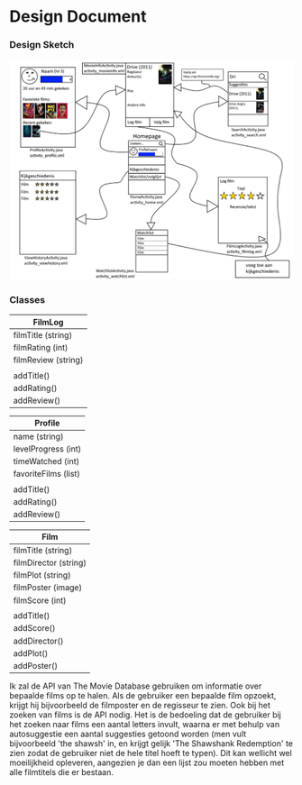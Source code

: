 # Design Document

### Design Sketch

<img src="/doc/designsketchjpg.jpg" width="900">

### Classes

| FilmLog |
| ------------- |
| filmTitle (string) |
| filmRating (int) |
| filmReview (string) |
| |
| addTitle() |
| addRating() |
| addReview() |

| Profile |
| ------------- |
| name (string) |
| levelProgress (int) |
| timeWatched (int) |
| favoriteFilms (list) |
| |
| addTitle() |
| addRating() |
| addReview() |

| Film |
| ------------- |
| filmTitle (string) |
| filmDirector (string) |
| filmPlot (string) |
| filmPoster (image) |
| filmScore (int) |
| |
| addTitle() |
| addScore() |
| addDirector() |
| addPlot() |
| addPoster() |

Ik zal de API van The Movie Database gebruiken om informatie over bepaalde films op te halen. Als de gebruiker een bepaalde film opzoekt, krijgt hij bijvoorbeeld de filmposter en de regisseur te zien. Ook bij het zoeken van films is de API nodig. Het is de bedoeling dat de gebruiker bij het zoeken naar films een aantal letters invult, waarna er met behulp van autosuggestie een aantal suggesties getoond worden (men vult bijvoorbeeld 'the shawsh' in, en krijgt gelijk 'The Shawshank Redemption' te zien zodat de gebruiker niet de hele titel hoeft te typen). Dit kan wellicht wel moeilijkheid opleveren, aangezien je dan een lijst zou moeten hebben met alle filmtitels die er bestaan.
